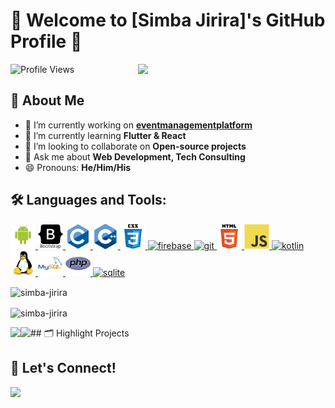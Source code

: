 # 🌟 Welcome to [Simba Jirira]'s GitHub Profile 🌟

<img align='right' src='https://example-image-link.com' width='300"'>

![Profile Views](https://komarev.com/ghpvc/?username=simba-jirira)

## 🚀 About Me

- 🔭 I’m currently working on **[eventmanagementplatform](#)**
- 🌱 I’m currently learning **Flutter & React**
- 👯 I’m looking to collaborate on **Open-source projects**
- 💬 Ask me about **Web Development, Tech Consulting**
- 😄 Pronouns: **He/Him/His**

## 🛠️ Languages and Tools:

<p align="left">
	 <a href="https://developer.android.com" target="_blank" rel="noreferrer"> 
	 <img src="https://raw.githubusercontent.com/devicons/devicon/master/icons/android/android-original-wordmark.svg" alt="android" width="40" height="40"/> </a> 
	 <a href="https://getbootstrap.com" target="_blank" rel="noreferrer"> 
	 <img src="https://raw.githubusercontent.com/devicons/devicon/master/icons/bootstrap/bootstrap-plain-wordmark.svg" alt="bootstrap" width="40" height="40"/> </a> 
	 <a href="https://www.cprogramming.com/" target="_blank" rel="noreferrer"> 
	 <img src="https://raw.githubusercontent.com/devicons/devicon/master/icons/c/c-original.svg" alt="c" width="40" height="40"/> </a> 
	 <a href="https://www.w3schools.com/cpp/" target="_blank" rel="noreferrer"> 
	 <img src="https://raw.githubusercontent.com/devicons/devicon/master/icons/cplusplus/cplusplus-original.svg" alt="cplusplus" width="40" height="40"/> </a>
	 <a href="https://www.w3schools.com/css/" target="_blank" rel="noreferrer">
	 <img src="https://raw.githubusercontent.com/devicons/devicon/master/icons/css3/css3-original-wordmark.svg" alt="css3" width="40" height="40"/> </a> 
	 <a href="https://firebase.google.com/" target="_blank" rel="noreferrer"> 
	 <img src="https://www.vectorlogo.zone/logos/firebase/firebase-icon.svg" alt="firebase" width="40" height="40"/> </a> 
	 <a href="https://git-scm.com/" target="_blank" rel="noreferrer"> 
	 <img src="https://www.vectorlogo.zone/logos/git-scm/git-scm-icon.svg" alt="git" width="40" height="40"/> </a>
	 <a href="https://www.w3.org/html/" target="_blank" rel="noreferrer"> 
	 <img src="https://raw.githubusercontent.com/devicons/devicon/master/icons/html5/html5-original-wordmark.svg" alt="html5" width="40" height="40"/> </a>
	 <a href="https://developer.mozilla.org/en-US/docs/Web/JavaScript" target="_blank" rel="noreferrer"> 
	 <img src="https://raw.githubusercontent.com/devicons/devicon/master/icons/javascript/javascript-original.svg" alt="javascript" width="40" height="40"/> </a> 
	 <a href="https://kotlinlang.org" target="_blank" rel="noreferrer"> 
	 <img src="https://www.vectorlogo.zone/logos/kotlinlang/kotlinlang-icon.svg" alt="kotlin" width="40" height="40"/> </a> 
	 <a href="https://www.linux.org/" target="_blank" rel="noreferrer"> 
	 <img src="https://raw.githubusercontent.com/devicons/devicon/master/icons/linux/linux-original.svg" alt="linux" width="40" height="40"/> </a> 
	 <a href="https://www.mysql.com/" target="_blank" rel="noreferrer"> 
	 <img src="https://raw.githubusercontent.com/devicons/devicon/master/icons/mysql/mysql-original-wordmark.svg" alt="mysql" width="40" height="40"/> </a> 
	 <a href="https://www.php.net" target="_blank" rel="noreferrer">
	 <img src="https://raw.githubusercontent.com/devicons/devicon/master/icons/php/php-original.svg" alt="php" width="40" height="40"/> </a> 
	 <a href="https://www.sqlite.org/" target="_blank" rel="noreferrer">
	 <img src="https://www.vectorlogo.zone/logos/sqlite/sqlite-icon.svg" alt="sqlite" width="40" height="40"/> </a> 
 </p>

<p><img align="center" src="https://github-readme-stats.vercel.app/api/top-langs?username=simba-jirira&show_icons=true&locale=en&layout=compact" alt="simba-jirira" /></p>

<p><img align="center" src="https://github-readme-streak-stats.herokuapp.com/?user=simba-jirira&" alt="simba-jirira" /></p>
## 🗂️ Highlight Projects

<a href="https://github.com/simba-jirira/eventmanagementplatform">
  <img align="left" src="https://github-readme-stats.vercel.app/api/pin/?username=simba-jirira&repo=eventmanagementplatform&theme=radical" />
</a>

<a href="https://github.com/simba-jirira/eventmanagementplatform">
  <img align="left" src="https://github-readme-stats.vercel.app/api/pin/?username=simba-jirira&repo=eventmanagementplatform&theme=radical" />
</a>

<!-- Add more -->

## 📮 Let's Connect!

[<img src="https://img.shields.io/badge/Portfolio-%23000000.svg?&style=for-the-badge&logo=Portfolio&logoColor=white"/>](https://simbajirira.com)


